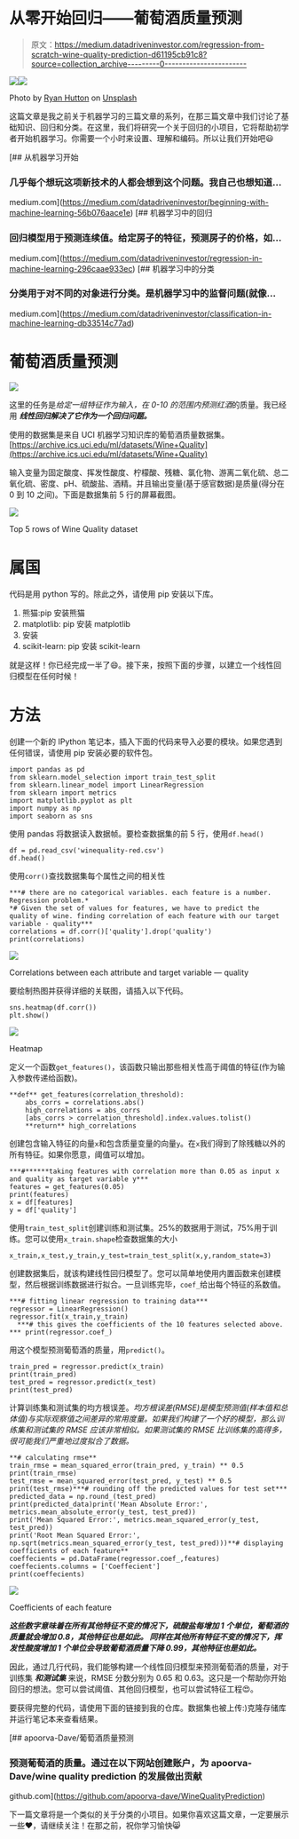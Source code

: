 # 从零开始回归——葡萄酒质量预测

> 原文：<https://medium.datadriveninvestor.com/regression-from-scratch-wine-quality-prediction-d61195cb91c8?source=collection_archive---------0----------------------->

[![](img/3a20e4a34d9613f7d153dfbced04f7f3.png)](http://www.track.datadriveninvestor.com/1B9E)![](img/2d9a63c379aa8fc0497be7fb6a96daf3.png)

Photo by [Ryan Hutton](https://unsplash.com/photos/Jztmx9yqjBw?utm_source=unsplash&utm_medium=referral&utm_content=creditCopyText) on [Unsplash](https://unsplash.com/?utm_source=unsplash&utm_medium=referral&utm_content=creditCopyText)

这篇文章是我之前关于机器学习的三篇文章的系列，在那三篇文章中我们讨论了基础知识、回归和分类。在这里，我们将研究一个关于回归的小项目，它将帮助初学者开始机器学习。你需要一个小时来设置、理解和编码。所以让我们开始吧😃

[](https://medium.com/datadriveninvestor/beginning-with-machine-learning-56b076aace1e) [## 从机器学习开始

### 几乎每个想玩这项新技术的人都会想到这个问题。我自己也想知道…

medium.com](https://medium.com/datadriveninvestor/beginning-with-machine-learning-56b076aace1e) [](https://medium.com/datadriveninvestor/regression-in-machine-learning-296caae933ec) [## 机器学习中的回归

### 回归模型用于预测连续值。给定房子的特征，预测房子的价格，如…

medium.com](https://medium.com/datadriveninvestor/regression-in-machine-learning-296caae933ec) [](https://medium.com/datadriveninvestor/classification-in-machine-learning-db33514c77ad) [## 机器学习中的分类

### 分类用于对不同的对象进行分类。是机器学习中的监督问题(就像…

medium.com](https://medium.com/datadriveninvestor/classification-in-machine-learning-db33514c77ad) 

# 葡萄酒质量预测

![](img/706121a65e5e7ed6d41f51774b577cc8.png)

这里的任务是*给定一组特征作为输入，在 0-10 的范围内预测红酒*的质量。我已经用 ***线性回归解决了它作为一个回归问题。***

使用的数据集是来自 UCI 机器学习知识库的葡萄酒质量数据集。[https://archive.ics.uci.edu/ml/datasets/Wine+Quality](https://archive.ics.uci.edu/ml/datasets/Wine+Quality)

输入变量为固定酸度、挥发性酸度、柠檬酸、残糖、氯化物、游离二氧化硫、总二氧化硫、密度、pH、硫酸盐、酒精。并且输出变量(基于感官数据)是质量(得分在 0 到 10 之间)。下面是数据集前 5 行的屏幕截图。

![](img/c26f94930cb51a44c2574191e7b5edad.png)

Top 5 rows of Wine Quality dataset

# 属国

代码是用 python 写的。除此之外，请使用 pip 安装以下库。

1.  熊猫:pip 安装熊猫
2.  matplotlib: pip 安装 matplotlib
3.  安装
4.  scikit-learn: pip 安装 scikit-learn

就是这样！你已经完成一半了😄。接下来，按照下面的步骤，以建立一个线性回归模型在任何时候！

# 方法

创建一个新的 IPython 笔记本，插入下面的代码来导入必要的模块。如果您遇到任何错误，请使用 pip 安装必要的软件包。

```
import pandas as pd 
from sklearn.model_selection import train_test_split 
from sklearn.linear_model import LinearRegression 
from sklearn import metrics 
import matplotlib.pyplot as plt 
import numpy as np 
import seaborn as sns
```

使用 pandas 将数据读入数据帧。要检查数据集的前 5 行，使用`df.head()`

```
df = pd.read_csv('winequality-red.csv')
df.head()
```

使用`corr()`查找数据集每个属性之间的相关性

```
***# there are no categorical variables. each feature is a number. Regression problem.* 
*# Given the set of values for features, we have to predict the quality of wine. finding correlation of each feature with our target variable - quality***
correlations = df.corr()['quality'].drop('quality')
print(correlations)
```

![](img/fbf9b9bfff40d259b9a152873fc989f0.png)

Correlations between each attribute and target variable — quality

要绘制热图并获得详细的关联图，请插入以下代码。

```
sns.heatmap(df.corr())
plt.show()
```

![](img/a0a23fd324da4a84083e68fc2bbc8820.png)

Heatmap

定义一个函数`get_features()`，该函数只输出那些相关性高于阈值的特征(作为输入参数传递给函数)。

```
**def** get_features(correlation_threshold):
    abs_corrs = correlations.abs()
    high_correlations = abs_corrs
    [abs_corrs > correlation_threshold].index.values.tolist()
    **return** high_correlations
```

创建包含输入特征的向量`x`和包含质量变量的向量`y`。在`x`我们得到了除残糖以外的所有特征。如果你愿意，阈值可以增加。

```
***#******taking features with correlation more than 0.05 as input x and quality as target variable y*** 
features = get_features(0.05) 
print(features) 
x = df[features] 
y = df['quality']
```

使用`train_test_split`创建训练和测试集。25%的数据用于测试，75%用于训练。您可以使用`x_train.shape`检查数据集的大小

```
x_train,x_test,y_train,y_test=train_test_split(x,y,random_state=3)
```

创建数据集后，就该构建线性回归模型了。您可以简单地使用内置函数来创建模型，然后根据训练数据进行拟合。一旦训练完毕，`coef_`给出每个特征的系数值。

```
***# fitting linear regression to training data***
regressor = LinearRegression()
regressor.fit(x_train,y_train)
  ***# this gives the coefficients of the 10 features selected above. *** print(regressor.coef_)
```

用这个模型预测葡萄酒的质量，用`predict()`。

```
train_pred = regressor.predict(x_train)
print(train_pred)
test_pred = regressor.predict(x_test) 
print(test_pred)
```

计算训练集和测试集的均方根误差。*均方根误差(RMSE)是模型预测值(样本值和总体值)与实际观察值之间差异的常用度量。如果我们构建了一个好的模型，那么训练集和测试集的 RMSE 应该非常相似。如果测试集的 RMSE 比训练集的高得多，很可能我们严重地过度拟合了数据。*

```
**# calculating rmse**
train_rmse = mean_squared_error(train_pred, y_train) ** 0.5
print(train_rmse)
test_rmse = mean_squared_error(test_pred, y_test) ** 0.5
print(test_rmse)***# rounding off the predicted values for test set***
predicted_data = np.round_(test_pred)
print(predicted_data)print('Mean Absolute Error:', metrics.mean_absolute_error(y_test, test_pred))
print('Mean Squared Error:', metrics.mean_squared_error(y_test, test_pred))
print('Root Mean Squared Error:', np.sqrt(metrics.mean_squared_error(y_test, test_pred)))**# displaying coefficients of each feature**
coeffecients = pd.DataFrame(regressor.coef_,features) coeffecients.columns = ['Coeffecient'] 
print(coeffecients)
```

![](img/e07292faff6f905e0c6b29a71b5087d0.png)

Coefficients of each feature

***这些数字意味着在所有其他特征不变的情况下，硫酸盐每增加 1 个单位，葡萄酒的质量就会增加 0.8，其他特征也是如此。*
*同样在其他所有特征不变的情况下，挥发性酸度增加 1 个单位会导致葡萄酒质量下降 0.99，其他特征也是如此。***

因此，通过几行代码，我们能够构建一个线性回归模型来预测葡萄酒的质量，对于训练集 ***和测试集*** 来说，RMSE 分数分别为 0.65 和 0.63。这只是一个帮助你开始回归的想法。您可以尝试阈值、其他回归模型，也可以尝试特征工程😍。

要获得完整的代码，请使用下面的链接到我的仓库。数据集也被上传:)克隆存储库并运行笔记本来查看结果。

[](https://github.com/apoorva-dave/WineQualityPrediction) [## apoorva-Dave/葡萄酒质量预测

### 预测葡萄酒的质量。通过在以下网站创建账户，为 apoorva-Dave/wine quality prediction 的发展做出贡献

github.com](https://github.com/apoorva-dave/WineQualityPrediction) 

下一篇文章将是一个类似的关于分类的小项目。如果你喜欢这篇文章，一定要展示一些❤，请继续关注！在那之前，祝你学习愉快😸